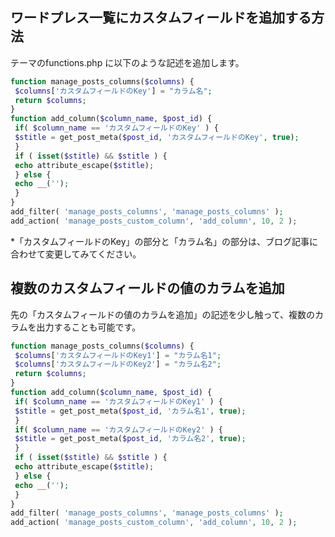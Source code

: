 ## ワードプレス一覧にカスタムフィールドを追加する方法
テーマのfunctions.php に以下のような記述を追加します。

~~~PHP
function manage_posts_columns($columns) {
 $columns['カスタムフィールドのKey'] = "カラム名";
 return $columns;
}
function add_column($column_name, $post_id) {
 if( $column_name == 'カスタムフィールドのKey' ) {
 $stitle = get_post_meta($post_id, 'カスタムフィールドのKey', true);
 }
 if ( isset($stitle) && $stitle ) {
 echo attribute_escape($stitle);
 } else {
 echo __('');
 }
}
add_filter( 'manage_posts_columns', 'manage_posts_columns' );
add_action( 'manage_posts_custom_column', 'add_column', 10, 2 );
~~~
 
*「カスタムフィールドのKey」の部分と「カラム名」の部分は、ブログ記事に合わせて変更してみてください。

## 複数のカスタムフィールドの値のカラムを追加
先の「カスタムフィールドの値のカラムを追加」の記述を少し触って、複数のカラムを出力することも可能です。

~~~PHP
function manage_posts_columns($columns) {
 $columns['カスタムフィールドのKey1'] = "カラム名1";
 $columns['カスタムフィールドのKey2'] = "カラム名2";
 return $columns;
}
function add_column($column_name, $post_id) {
 if( $column_name == 'カスタムフィールドのKey1' ) {
 $stitle = get_post_meta($post_id, 'カラム名1', true);
 }
 if( $column_name == 'カスタムフィールドのKey2' ) {
 $stitle = get_post_meta($post_id, 'カラム名2', true);
 }
 if ( isset($stitle) && $stitle ) {
 echo attribute_escape($stitle);
 } else {
 echo __('');
 }
}
add_filter( 'manage_posts_columns', 'manage_posts_columns' );
add_action( 'manage_posts_custom_column', 'add_column', 10, 2 );
~~~
